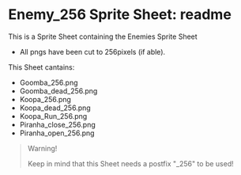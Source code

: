 # Enemy_256 Sprite Sheet: readme

This is a Sprite Sheet containing the Enemies Sprite Sheet

* All pngs have been cut to 256pixels (if able).

This Sheet cantains:

* Goomba_256.png
* Goomba_dead_256.png
* Koopa_256.png
* Koopa_dead_256.png
* Koopa_Run_256.png
* Piranha_close_256.png
* Piranha_open_256.png

> Warning!
>
> Keep in mind that this Sheet needs a postfix "_256" to be used!